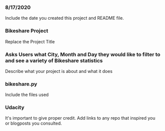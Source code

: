 ### 8/17/2020
Include the date you created this project and README file.

### Bikeshare Project
Replace the Project Title

### Asks Users what City, Month and Day they would like to filter to and see a variety of Bikeshare statistics 
Describe what your project is about and what it does

### bikeshare.py
Include the files used

### Udacity
It's important to give proper credit. Add links to any repo that inspired you or blogposts you consulted.

